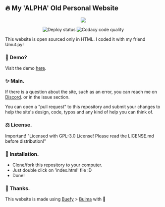 ## 🔥 My 'ALPHA' Old Personal Website

<p align="center">
  <img src="https://user-images.githubusercontent.com/33429919/103913993-3d0a0b00-511a-11eb-80da-3928dd448a36.png" />
</p>

<p align="center">
  <img src="https://api.netlify.com/api/v1/badges/235c4935-39c2-4aef-9b79-f5b6c5686855/deploy-status" alt="Deploy status" />

  <img src="https://app.codacy.com/project/badge/Grade/ff917529015742d3a3c3eda2674162de" alt="Codacy code quality" />
</p>

This website is open sourced only in HTML. I coded it with my friend Umut.py!

### 🔧 Demo?

<p dir="auto">Visit the demo <a href="https://alphadev.xyz/" rel="nofollow">here</a>.</p>

### ✨ Main.

<p dir="auto"> If there is a question about the site, such as an error, you can reach me on <a href="https://alphadev.xyz/" rel="nofollow">Discord</a>. or in the issue section.</p>

You can open a "pull request" to this repository and submit your changes to help the site's design, code, typos and any kind of help you can think of.

### ⚖️ License.

Important! "Licensed with GPL-3.0 License! Please read the LICENSE.md before distribution!"

### 📩 Installation.

- Clone/fork this repository to your computer.
- Just double click on 'index.html' file :D
- Done!

### 🙏 Thanks.

This website is made using [Buefy](https://buefy.org/) > [Bulma](https://bulma.io/) with 💙
